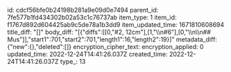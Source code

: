 id: cdcf56bfe0b24198b281a9e09d0e7494
parent_id: 7fe577b1fd434302b02a53c1c76737ab
item_type: 1
item_id: f1767d892d604425ab9c5de78a1b3dd9
item_updated_time: 1671810608694
title_diff: "[]"
body_diff: "[{\"diffs\":[[0,\"#2, 12cm\"],[1,\"\\\n#6\"],[0,\"\\\n\\\n## Mus\"]],\"start1\":701,\"start2\":701,\"length1\":16,\"length2\":19}]"
metadata_diff: {"new":{},"deleted":[]}
encryption_cipher_text: 
encryption_applied: 0
updated_time: 2022-12-24T14:41:26.037Z
created_time: 2022-12-24T14:41:26.037Z
type_: 13